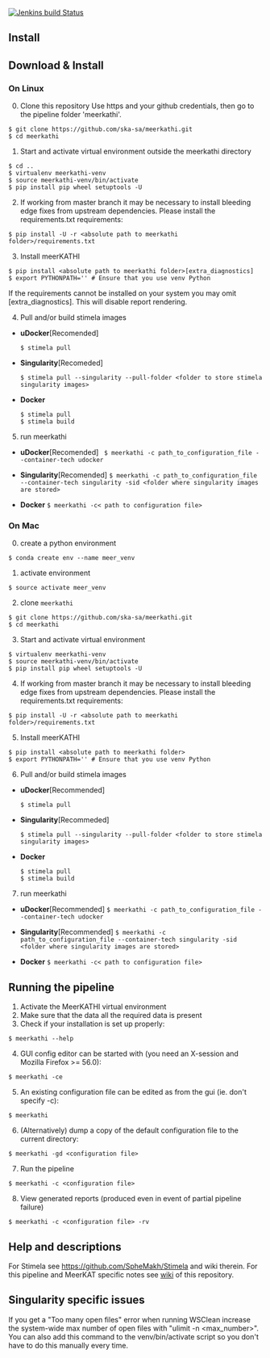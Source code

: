[![Jenkins build Status](https://jenkins.meqtrees.net/job/meerkathi-cron/badge/icon)](https://jenkins.meqtrees.net/job/meerkathi-cron/)

## Install

## Download & Install

### On Linux

0. Clone this repository
Use https and your github credentials, then go to the pipeline folder 'meerkathi'.
```
$ git clone https://github.com/ska-sa/meerkathi.git
$ cd meerkathi
```
1. Start and activate virtual environment outside the meerkathi directory
```
$ cd ..
$ virtualenv meerkathi-venv
$ source meerkathi-venv/bin/activate
$ pip install pip wheel setuptools -U
```
2. If working from master branch it may be necessary to install bleeding edge fixes from upstream dependencies. Please install the requirements.txt requirements:
```
$ pip install -U -r <absolute path to meerkathi folder>/requirements.txt
```
3. Install meerKATHI
```
$ pip install <absolute path to meerkathi folder>[extra_diagnostics]
$ export PYTHONPATH='' # Ensure that you use venv Python
```
If the requirements cannot be installed on your system you may omit [extra_diagnostics]. This will disable report rendering.

4. Pull and/or build stimela images
  - **uDocker**[Recomended]
    ```
    $ stimela pull
    ```

  - **Singularity**[Recomeded]
    ```
    $ stimela pull --singularity --pull-folder <folder to store stimela singularity images>
    ```

  - **Docker**
    ```
    $ stimela pull
    $ stimela build
    ```

5. run meerkathi
  - **uDocker**[Recomended]
    ``` $ meerkathi -c path_to_configuration_file --container-tech udocker```

  - **Singularity**[Recomended]
    ```$ meerkathi -c path_to_configuration_file --container-tech singularity -sid <folder where singularity images are stored>```

  - **Docker**
    ```$ meerkathi -c< path to configuration file>```


### On Mac

0. create a python environment

`$ conda create env --name meer_venv`

1. activate environment

`$ source activate meer_venv`

2. clone `meerkathi`
```
$ git clone https://github.com/ska-sa/meerkathi.git
$ cd meerkathi
```
3. Start and activate virtual environment
```
$ virtualenv meerkathi-venv
$ source meerkathi-venv/bin/activate
$ pip install pip wheel setuptools -U
```
4. If working from master branch it may be necessary to install bleeding edge fixes from upstream dependencies. Please install the requirements.txt requirements:
```
$ pip install -U -r <absolute path to meerkathi folder>/requirements.txt
```
5. Install meerKATHI
```
$ pip install <absolute path to meerkathi folder>
$ export PYTHONPATH='' # Ensure that you use venv Python
```

6. Pull and/or build stimela images
  - **uDocker**[Recommended]
    ```
    $ stimela pull
    ```

  - **Singularity**[Recommeded]
    ```
    $ stimela pull --singularity --pull-folder <folder to store stimela singularity images>
    ```

  - **Docker**
    ```
    $ stimela pull
    $ stimela build
    ```

7. run meerkathi
  - **uDocker**[Recommended]
    ```$ meerkathi -c path_to_configuration_file --container-tech udocker```

  - **Singularity**[Recommended]
    ```$ meerkathi -c path_to_configuration_file --container-tech singularity -sid <folder where singularity images are stored>```

  - **Docker**
    ```$ meerkathi -c< path to configuration file>```
    
    
## Running the pipeline
1. Activate the MeerKATHI virtual environment
2. Make sure that the data all the required data is present
3. Check if your installation is set up properly:
```
$ meerkathi --help
```
4. GUI config editor can be started with (you need an X-session and Mozilla Firefox >= 56.0):
```
$ meerkathi -ce
```
5. An existing configuration file can be edited as from the gui (ie. don't specify -c):
```
$ meerkathi
```
6. (Alternatively) dump a copy of the default configuration file to the current directory:
```
$ meerkathi -gd <configuration file>
```
7. Run the pipeline
```
$ meerkathi -c <configuration file>
```
8. View generated reports (produced even in event of partial pipeline failure)
```
$ meerkathi -c <configuration file> -rv
```
## Help and descriptions
For Stimela see https://github.com/SpheMakh/Stimela and wiki therein.
For this pipeline and MeerKAT specific notes see [wiki](https://github.com/ska-sa/meerkathi/wiki) of this repository.

## Singularity specific issues
If you get a "Too many open files" error when running WSClean increase the system-wide max number of open files with "ulimit -n <max_number>". You can also add this command to the venv/bin/activate script so you don't have to do    this manually every time.
